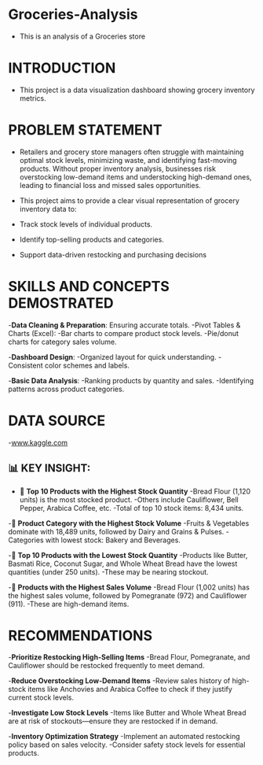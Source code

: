 # Groceries-Analysis
- This is an analysis of a Groceries store 
# INTRODUCTION
- This project is a data visualization dashboard showing grocery inventory metrics.

# PROBLEM STATEMENT
- Retailers and grocery store managers often struggle with maintaining optimal stock levels, minimizing waste, and identifying fast-moving products. Without proper inventory analysis, businesses risk overstocking low-demand items and understocking high-demand ones, leading to financial loss and missed sales opportunities.

- This project aims to provide a clear visual representation of grocery inventory data to:
- Track stock levels of individual products.
- Identify top-selling products and categories.
- Support data-driven restocking and purchasing decisions
  
# SKILLS AND CONCEPTS DEMOSTRATED
-**Data Cleaning & Preparation**: Ensuring accurate totals.
-Pivot Tables & Charts (Excel):
-Bar charts to compare product stock levels.
-Pie/donut charts for category sales volume.

-**Dashboard Design**:
-Organized layout for quick understanding.
-Consistent color schemes and labels.

-**Basic Data Analysis**:
-Ranking products by quantity and sales.
-Identifying patterns across product categories.
# DATA SOURCE
-www.kaggle.com

## 📊 KEY INSIGHT:
- 📌 **Top 10 Products with the Highest Stock Quantity**
-Bread Flour (1,120 units) is the most stocked product.
-Others include Cauliflower, Bell Pepper, Arabica Coffee, etc.
-Total of top 10 stock items: 8,434 units.

-📌 **Product Category with the Highest Stock Volume**
-Fruits & Vegetables dominate with 18,489 units, followed by Dairy and Grains & Pulses.
-Categories with lowest stock: Bakery and Beverages.

-📌 **Top 10 Products with the Lowest Stock Quantity**
-Products like Butter, Basmati Rice, Coconut Sugar, and Whole Wheat Bread have the lowest quantities (under 250 units).
-These may be nearing stockout.

-📌 **Products with the Highest Sales Volume**
-Bread Flour (1,002 units) has the highest sales volume, followed by Pomegranate (972) and Cauliflower (911).
-These are high-demand items.

# RECOMMENDATIONS
-**Prioritize Restocking High-Selling Items**
-Bread Flour, Pomegranate, and Cauliflower should be restocked frequently to meet demand.

-**Reduce Overstocking Low-Demand Items**
-Review sales history of high-stock items like Anchovies and Arabica Coffee to check if they justify current stock levels.

-**Investigate Low Stock Levels**
-Items like Butter and Whole Wheat Bread are at risk of stockouts—ensure they are restocked if in demand.

-**Inventory Optimization Strategy**
-Implement an automated restocking policy based on sales velocity.
-Consider safety stock levels for essential products.

